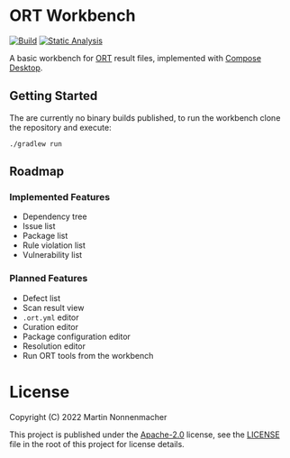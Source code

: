 # ORT Workbench

[![Build](https://github.com/mnonnenmacher/ort-workbench/actions/workflows/build.yml/badge.svg)](https://github.com/mnonnenmacher/ort-workbench/actions/workflows/build.yml)
[![Static Analysis](https://github.com/mnonnenmacher/ort-workbench/actions/workflows/static-analysis.yml/badge.svg)](https://github.com/mnonnenmacher/ort-workbench/actions/workflows/static-analysis.yml)

A basic workbench for [ORT](https://oss-review-toolkit.org) result files, implemented with
[Compose Desktop](https://www.jetbrains.com/lp/compose-mpp/).

## Getting Started

The are currently no binary builds published, to run the workbench clone the repository and execute:

```shell
./gradlew run
```

## Roadmap

### Implemented Features

* Dependency tree
* Issue list
* Package list
* Rule violation list
* Vulnerability list

### Planned Features

* Defect list
* Scan result view
* `.ort.yml` editor
* Curation editor
* Package configuration editor
* Resolution editor
* Run ORT tools from the workbench

# License

Copyright (C) 2022 Martin Nonnenmacher

This project is published under the [Apache-2.0](https://www.apache.org/licenses/LICENSE-2.0.html) license, see the
[LICENSE](./LICENSE) file in the root of this project for license details.
